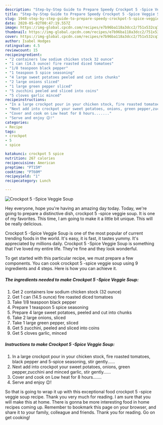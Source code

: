 ```yaml
---
description: "Step-by-Step Guide to Prepare Speedy Crockpot 5 -Spice Veggie Soup"
title: "Step-by-Step Guide to Prepare Speedy Crockpot 5 -Spice Veggie Soup"
slug: 1948-step-by-step-guide-to-prepare-speedy-crockpot-5-spice-veggie-soup
date: 2020-05-02T00:47:19.557Z
image: https://img-global.cpcdn.com/recipes/e7b96ba118a3dcc2/751x532cq70/crockpot-5-spice-veggie-soup-recipe-main-photo.jpg
thumbnail: https://img-global.cpcdn.com/recipes/e7b96ba118a3dcc2/751x532cq70/crockpot-5-spice-veggie-soup-recipe-main-photo.jpg
cover: https://img-global.cpcdn.com/recipes/e7b96ba118a3dcc2/751x532cq70/crockpot-5-spice-veggie-soup-recipe-main-photo.jpg
author: Isabel Hodges
ratingvalue: 4.5
reviewcount: 15
recipeingredient:
- "2 containers low sodium chicken stock 32 ounce"
- "1 can (14.5 ounce) fire roasted diced tomatoes"
- "1/8 teaspoon black pepper"
- "1 teaspoon 5 spice seasoning"
- "4 large sweet potatoes peeled and cut into chunks"
- "2 large onions sliced"
- "1 large green pepper sliced"
- "5 zucchini peeled and sliced into coins"
- "5 cloves garlic minced"
recipeinstructions:
- "In a large crockpot pour in your chicken stock, fire roasted tomatoes, black pepper and 5-spice seasoning, stir gently......"
- "Next add into crockpot your sweet potatoes, onions, green pepper,zucchini and minced garlic, stir gently......"
- "Cover and cook on Low heat for 8 hours......."
- "Serve and enjoy 😉!"
categories:
- Recipe
tags:
- crockpot
- 5
- spice

katakunci: crockpot 5 spice 
nutrition: 267 calories
recipecuisine: American
preptime: "PT15M"
cooktime: "PT60M"
recipeyield: "1"
recipecategory: Lunch

---
```



![Crockpot 5 -Spice Veggie Soup](https://img-global.cpcdn.com/recipes/e7b96ba118a3dcc2/751x532cq70/crockpot-5-spice-veggie-soup-recipe-main-photo.jpg)

Hey everyone, hope you're having an amazing day today. Today, we're going to prepare a distinctive dish, crockpot 5 -spice veggie soup. It is one of my favorites. This time, I am going to make it a little bit unique. This will be really delicious.



Crockpot 5 -Spice Veggie Soup is one of the most popular of current trending foods in the world. It's easy, it is fast, it tastes yummy. It's appreciated by millions daily. Crockpot 5 -Spice Veggie Soup is something that I've loved my entire life. They're fine and they look wonderful.


To get started with this particular recipe, we must prepare a few components. You can cook crockpot 5 -spice veggie soup using 9 ingredients and 4 steps. Here is how you can achieve it.

<!--inarticleads1-->

##### The ingredients needed to make Crockpot 5 -Spice Veggie Soup:

1. Get 2 containers low sodium chicken stock (32 ounce)
1. Get 1 can (14.5 ounce) fire roasted diced tomatoes
1. Take 1/8 teaspoon black pepper
1. Prepare 1 teaspoon 5 spice seasoning
1. Prepare 4 large sweet potatoes, peeled and cut into chunks
1. Take 2 large onions, sliced
1. Take 1 large green pepper, sliced
1. Get 5 zucchini, peeled and sliced into coins
1. Get 5 cloves garlic, minced




<!--inarticleads2-->

##### Instructions to make Crockpot 5 -Spice Veggie Soup:

1. In a large crockpot pour in your chicken stock, fire roasted tomatoes, black pepper and 5-spice seasoning, stir gently......
1. Next add into crockpot your sweet potatoes, onions, green pepper,zucchini and minced garlic, stir gently......
1. Cover and cook on Low heat for 8 hours.......
1. Serve and enjoy 😉!




So that is going to wrap it up with this exceptional food crockpot 5 -spice veggie soup recipe. Thank you very much for reading. I am sure that you will make this at home. There is gonna be more interesting food in home recipes coming up. Remember to bookmark this page on your browser, and share it to your family, colleague and friends. Thank you for reading. Go on get cooking!
